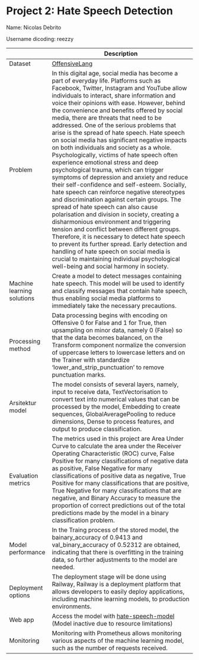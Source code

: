 # Project 2: Hate Speech Detection
Name: Nicolas Debrito

Username dicoding: reezzy

| | Description |
| ----------- | ----------- |
| Dataset | [OffensiveLang](https://www.kaggle.com/datasets/amitdasrup/offensivelang) |
| Problem | In this digital age, social media has become a part of everyday life. Platforms such as Facebook, Twitter, Instagram and YouTube allow individuals to interact, share information and voice their opinions with ease. However, behind the convenience and benefits offered by social media, there are threats that need to be addressed. One of the serious problems that arise is the spread of hate speech. Hate speech on social media has significant negative impacts on both individuals and society as a whole. Psychologically, victims of hate speech often experience emotional stress and deep psychological trauma, which can trigger symptoms of depression and anxiety and reduce their self-confidence and self-esteem. Socially, hate speech can reinforce negative stereotypes and discrimination against certain groups. The spread of hate speech can also cause polarisation and division in society, creating a disharmonious environment and triggering tension and conflict between different groups. Therefore, it is necessary to detect hate speech to prevent its further spread. Early detection and handling of hate speech on social media is crucial to maintaining individual psychological well-being and social harmony in society. |
| Machine learning solutions | Create a model to detect messages containing hate speech. This model will be used to identify and classify messages that contain hate speech, thus enabling social media platforms to immediately take the necessary precautions. |
| Processing method | Data processing begins with encoding on Offensive 0 for False and 1 for True, then upsampling on minor data, namely 0 (False) so that the data becomes balanced, on the Transform component normalize the conversion of uppercase letters to lowercase letters and on the Trainer with standardize ‘lower_and_strip_punctuation’ to remove punctuation marks. |
| Arsitektur model | The model consists of several layers, namely, input to receive data, TextVectorisation to convert text into numerical values that can be processed by the model, Embedding to create sequences, GlobalAveragePooling to reduce dimensions, Dense to process features, and output to produce classification. |
| Evaluation metrics | The metrics used in this project are Area Under Curve to calculate the area under the Receiver Operating Characteristic (ROC) curve, False Positive for many classifications of negative data as positive, False Negative for many classifications of positive data as negative, True Positive for many classifications that are positive, True Negative for many classifications that are negative, and Binary Accuracy to measure the proportion of correct predictions out of the total predictions made by the model in a binary classification problem. |
| Model performance | In the Traing process of the stored model, the bainary_accuracy of 0.9413 and val_binary_accuracy of 0.52312 are obtained, indicating that there is overfitting in the training data, so further adjustments to the model are needed. |
| Deployment options | The deployment stage will be done using Railway, Railway is a deployment platform that allows developers to easily deploy applications, including machine learning models, to production environments. |
| Web app | Access the model with [hate-speech-model](https://system-development-and-operation.up.railway.app/v1/models/hate-speech-model/metadata) (Model inactive due to resource limitations) |
| Monitoring | Monitoring with Prometheus allows monitoring various aspects of the machine learning model, such as the number of requests received. |
